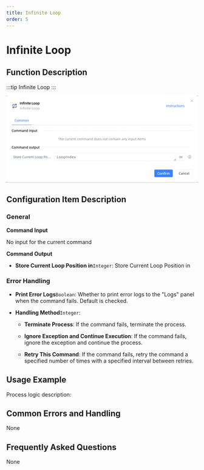 ```yaml
---
title: Infinite Loop
order: 5
---
```


# Infinite Loop

## Function Description

:::tip 
Infinite Loop
:::

![Infinite Loop](../../assets/Infinite%20Loop_command.png)

## Configuration Item Description

### General

**Command Input**

No input for the current command


**Command Output**

- **Store Current Loop Position in**`Integer`: Store Current Loop Position in

### Error Handling

- **Print Error Logs**`Boolean`: Whether to print error logs to the "Logs" panel when the command fails. Default is checked. 

- **Handling Method**`Integer`:

    - **Terminate Process**: If the command fails, terminate the process.

    - **Ignore Exception and Continue Execution**: If the command fails, ignore the exception and continue the process.

    - **Retry This Command**: If the command fails, retry the command a specified number of times with a specified interval between retries.

## Usage Example

Process logic description:

## Common Errors and Handling

None

## Frequently Asked Questions

None

